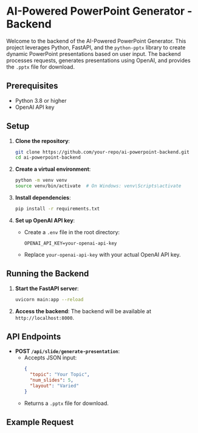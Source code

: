 # AI-Powered PowerPoint Generator - Backend

Welcome to the backend of the AI-Powered PowerPoint Generator. This project leverages Python, FastAPI, and the `python-pptx` library to create dynamic PowerPoint presentations based on user input. The backend processes requests, generates presentations using OpenAI, and provides the `.pptx` file for download.

## Prerequisites

- Python 3.8 or higher
- OpenAI API key

## Setup

1. **Clone the repository**:
   ```bash
   git clone https://github.com/your-repo/ai-powerpoint-backend.git
   cd ai-powerpoint-backend
   ```

2. **Create a virtual environment**:
   ```bash
   python -m venv venv
   source venv/bin/activate  # On Windows: venv\Scripts\activate
   ```

3. **Install dependencies**:
   ```bash
   pip install -r requirements.txt
   ```

4. **Set up OpenAI API key**:
   - Create a `.env` file in the root directory:
     ```env
     OPENAI_API_KEY=your-openai-api-key
     ```
   - Replace `your-openai-api-key` with your actual OpenAI API key.

## Running the Backend

1. **Start the FastAPI server**:
   ```bash
   uvicorn main:app --reload
   ```

2. **Access the backend**:
   The backend will be available at `http://localhost:8000`.

## API Endpoints

- **POST `/api/slide/generate-presentation`**:
  - Accepts JSON input:
    ```json
    {
      "topic": "Your Topic",
      "num_slides": 5,
      "layout": "Varied"
    }
    ```
  - Returns a `.pptx` file for download.

## Example Request